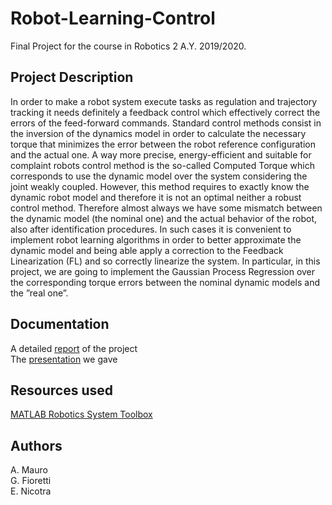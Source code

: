 # Robot-Learning-Control
Final Project for the course in Robotics 2 A.Y. 2019/2020.

## Project Description
In order to make a robot system execute tasks as regulation and trajectory tracking it needs definitely
a feedback control which effectively correct the errors of the feed-forward commands. Standard control
methods consist in the inversion of the dynamics model in order to calculate the necessary torque that
minimizes the error between the robot reference configuration and the actual one. A way more precise,
energy-efficient and suitable for complaint robots control method is the so-called Computed Torque which
corresponds to use the dynamic model over the system considering the joint weakly coupled. However, this
method requires to exactly know the dynamic robot model and therefore it is not an optimal neither a robust
control method. Therefore almost always we have some mismatch between the dynamic model (the nominal
one) and the actual behavior of the robot, also after identification procedures. In such cases it is convenient
to implement robot learning algorithms in order to better approximate the dynamic model and being able
apply a correction to the Feedback Linearization (FL) and so correctly linearize the system. In particular,
in this project, we are going to implement the Gaussian Process Regression over the corresponding torque
errors between the nominal dynamic models and the ”real one”.

## Documentation
A detailed [report](Robotics_II.pdf) of the project <br/>
The [presentation](Slides.pptx) we gave <br/>

## Resources used
[MATLAB Robotics System Toolbox](https://www.mathworks.com/products/robotics.html)

## Authors
A. Mauro <br/>
G. Fioretti <br/>
E. Nicotra
